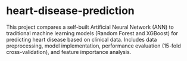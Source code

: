 # heart-disease-prediction
This project compares a self-built Artificial Neural Network (ANN) to traditional machine learning models (Random Forest and XGBoost) for predicting heart disease based on clinical data. Includes data preprocessing, model implementation, performance evaluation (15-fold cross-validation), and feature importance analysis.
